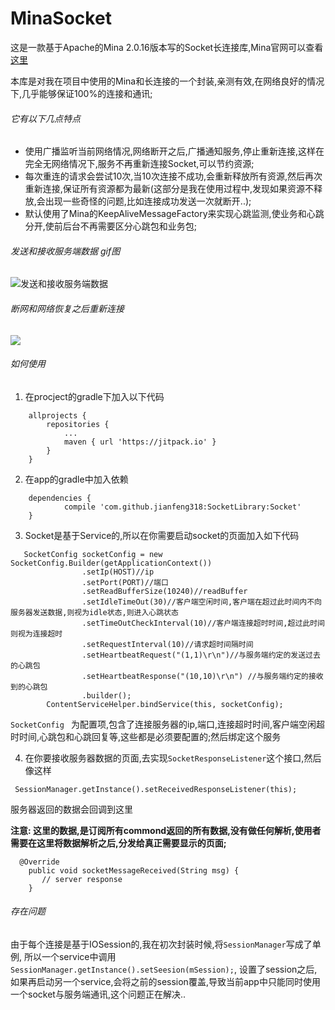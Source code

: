 # MinaSocket
 这是一款基于Apache的Mina 2.0.16版本写的Socket长连接库,Mina官网可以查看[这里](http://mina.apache.org/)
 
 本库是对我在项目中使用的Mina和长连接的一个封装,亲测有效,在网络良好的情况下,几乎能够保证100%的连接和通讯;
 
 
###### 它有以下几点特点
* 使用广播监听当前网络情况,网络断开之后,广播通知服务,停止重新连接,这样在完全无网络情况下,服务不再重新连接Socket,可以节约资源;
* 每次重连的请求会尝试10次,当10次连接不成功,会重新释放所有资源,然后再次重新连接,保证所有资源都为最新(这部分是我在使用过程中,发现如果资源不释放,会出现一些奇怪的问题,比如连接成功发送一次就断开..);
* 默认使用了Mina的KeepAliveMessageFactory来实现心跳监测,使业务和心跳分开,使前后台不再需要区分心跳包和业务包;

###### 发送和接收服务端数据 gif图
![发送和接收服务端数据](https://github.com/jianfeng318/MinaSocket/blob/master/picture/socket.gif)

###### 断网和网络恢复之后重新连接
![](https://github.com/jianfeng318/MinaSocket/blob/master/picture/socket_connect6.gif)

###### 如何使用

1. 在procject的gradle下加入以下代码
```
	allprojects {
		repositories {
			...
			maven { url 'https://jitpack.io' }
		}
	}
```

2. 在app的gradle中加入依赖
```
	dependencies {
	        compile 'com.github.jianfeng318:SocketLibrary:Socket'
	}
```
3. Socket是基于Service的,所以在你需要启动socket的页面加入如下代码
```
   SocketConfig socketConfig = new SocketConfig.Builder(getApplicationContext())
                .setIp(HOST)//ip
                .setPort(PORT)//端口
                .setReadBufferSize(10240)//readBuffer
                .setIdleTimeOut(30)//客户端空闲时间,客户端在超过此时间内不向服务器发送数据,则视为idle状态,则进入心跳状态
                .setTimeOutCheckInterval(10)//客户端连接超时时间,超过此时间则视为连接超时
                .setRequestInterval(10)//请求超时间隔时间
                .setHeartbeatRequest("(1,1)\r\n")//与服务端约定的发送过去的心跳包
                .setHeartbeatResponse("(10,10)\r\n") //与服务端约定的接收到的心跳包
                .builder();
        ContentServiceHelper.bindService(this, socketConfig);
```
`SocketConfig ` 为配置项,包含了连接服务器的ip,端口,连接超时时间,客户端空闲超时时间,心跳包和心跳回复等,这些都是必须要配置的;然后绑定这个服务

4. 在你要接收服务器数据的页面,去实现`SocketResponseListener`这个接口,然后像这样
```
 SessionManager.getInstance().setReceivedResponseListener(this);
```

服务器返回的数据会回调到这里

**注意: 这里的数据,是订阅所有commond返回的所有数据,没有做任何解析,使用者需要在这里将数据解析之后,分发给真正需要显示的页面;**

```
  @Override
    public void socketMessageReceived(String msg) {
       // server response
    }
```

###### 存在问题
由于每个连接是基于IOSession的,我在初次封装时候,将`SessionManager`写成了单例,
所以一个service中调用`SessionManager.getInstance().setSeesion(mSession);`,
设置了session之后,如果再启动另一个service,会将之前的session覆盖,导致当前app中只能同时使用一个socket与服务端通讯,这个问题正在解决..
